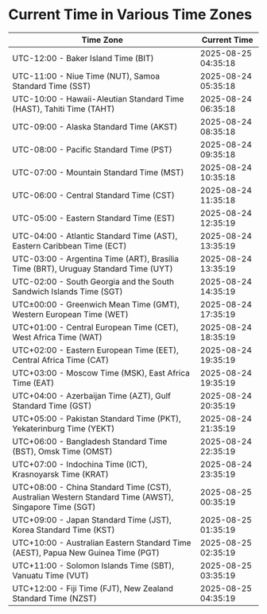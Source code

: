 # Current Time in Various Time Zones

| Time Zone | Current Time |
|-----------|--------------|
| UTC-12:00 - Baker Island Time (BIT) | 2025-08-25 04:35:18 |
| UTC-11:00 - Niue Time (NUT), Samoa Standard Time (SST) | 2025-08-24 05:35:18 |
| UTC-10:00 - Hawaii-Aleutian Standard Time (HAST), Tahiti Time (TAHT) | 2025-08-24 06:35:18 |
| UTC-09:00 - Alaska Standard Time (AKST) | 2025-08-24 08:35:18 |
| UTC-08:00 - Pacific Standard Time (PST) | 2025-08-24 09:35:18 |
| UTC-07:00 - Mountain Standard Time (MST) | 2025-08-24 10:35:18 |
| UTC-06:00 - Central Standard Time (CST) | 2025-08-24 11:35:18 |
| UTC-05:00 - Eastern Standard Time (EST) | 2025-08-24 12:35:19 |
| UTC-04:00 - Atlantic Standard Time (AST), Eastern Caribbean Time (ECT) | 2025-08-24 13:35:19 |
| UTC-03:00 - Argentina Time (ART), Brasília Time (BRT), Uruguay Standard Time (UYT) | 2025-08-24 13:35:19 |
| UTC-02:00 - South Georgia and the South Sandwich Islands Time (SGT) | 2025-08-24 14:35:19 |
| UTC±00:00 - Greenwich Mean Time (GMT), Western European Time (WET) | 2025-08-24 17:35:19 |
| UTC+01:00 - Central European Time (CET), West Africa Time (WAT) | 2025-08-24 18:35:19 |
| UTC+02:00 - Eastern European Time (EET), Central Africa Time (CAT) | 2025-08-24 19:35:19 |
| UTC+03:00 - Moscow Time (MSK), East Africa Time (EAT) | 2025-08-24 19:35:19 |
| UTC+04:00 - Azerbaijan Time (AZT), Gulf Standard Time (GST) | 2025-08-24 20:35:19 |
| UTC+05:00 - Pakistan Standard Time (PKT), Yekaterinburg Time (YEKT) | 2025-08-24 21:35:19 |
| UTC+06:00 - Bangladesh Standard Time (BST), Omsk Time (OMST) | 2025-08-24 22:35:19 |
| UTC+07:00 - Indochina Time (ICT), Krasnoyarsk Time (KRAT) | 2025-08-24 23:35:19 |
| UTC+08:00 - China Standard Time (CST), Australian Western Standard Time (AWST), Singapore Time (SGT) | 2025-08-25 00:35:19 |
| UTC+09:00 - Japan Standard Time (JST), Korea Standard Time (KST) | 2025-08-25 01:35:19 |
| UTC+10:00 - Australian Eastern Standard Time (AEST), Papua New Guinea Time (PGT) | 2025-08-25 02:35:19 |
| UTC+11:00 - Solomon Islands Time (SBT), Vanuatu Time (VUT) | 2025-08-25 03:35:19 |
| UTC+12:00 - Fiji Time (FJT), New Zealand Standard Time (NZST) | 2025-08-25 04:35:19 |
